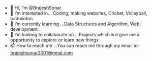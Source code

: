 - 👋 Hi, I’m @BrajeshSonar
- 👀 I’m interested in... Coding, making websites, Cricket, Volleyball, badminton
- 🌱 I’m currently learning ...Data Structures and Algorithm, Web development.
- 💞️ I’m looking to collaborate on ...Projects which will give me a opportunity to explore or learn new things
- 📫 How to reach me ...You can reach me through my email id- brajeshsonar2001@gmal.com

<!---
BrajeshSonar/BrajeshSonar is a ✨ special ✨ repository because its `README.md` (this file) appears on your GitHub profile.
You can click the Preview link to take a look at your changes.
--->
